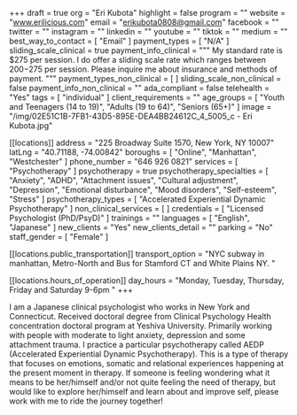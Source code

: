 +++
draft = true
org = "Eri Kubota"
highlight = false
program = ""
website = "www.erilicious.com"
email = "erikubota0808@gmail.com"
facebook = ""
twitter = ""
instagram = ""
linkedin = ""
youtube = ""
tiktok = ""
medium = ""
best_way_to_contact = [ "Email" ]
payment_types = [ "N/A" ]
sliding_scale_clinical = true
payment_info_clinical = """
My standard rate is $275 per session.  I do offer a sliding scale rate which ranges between $200-$275 per session.
Please inquire me about insurance and methods of payment. """
payment_types_non_clinical = [ ]
sliding_scale_non_clinical = false
payment_info_non_clinical = ""
ada_compliant = false
telehealth = "Yes"
tags = [ "individual" ]
client_requirements = ""
age_groups = [
  "Youth and Teenagers (14 to 19)",
  "Adults (19 to 64)",
  "Seniors (65+)"
]
image = "/img/02E51C1B-7FB1-43D5-895E-DEA4BB24612C_4_5005_c - Eri Kubota.jpg"

[[locations]]
address = "225 Broadway Suite 1570, New York, NY 10007"
latLng = "40.71188, -74.00842"
boroughs = [ "Online", "Manhattan", "Westchester" ]
phone_number = "646 926 0821"
services = [ "Psychotherapy" ]
psychotherapy = true
psychotherapy_specialties = [
  "Anxiety",
  "ADHD",
  "Attachment issues",
  "Cultural adjustment",
  "Depression",
  "Emotional disturbance",
  "Mood disorders",
  "Self-esteem",
  "Stress"
]
psychotherapy_types = [ "Accelerated Experiential Dynamic Psychotherapy" ]
non_clinical_services = [ ]
credentials = [ "Licensed Psychologist (PhD/PsyD)" ]
trainings = ""
languages = [ "English", "Japanese" ]
new_clients = "Yes"
new_clients_detail = ""
parking = "No"
staff_gender = [ "Female" ]

  [[locations.public_transportation]]
  transport_option = "NYC subway in manhattan, Metro-North and Bus for Stamford CT and White Plains NY. "

  [[locations.hours_of_operation]]
  day_hours = "Monday, Tuesday, Thursday, Friday and Saturday 9-6pm "
+++

I am a Japanese clinical psychologist who works in New York and Connecticut. Received doctoral degree from Clinical Psychology Health concentration doctoral program at Yeshiva University. Primarily working with people with moderate to light anxiety, depression and some attachment trauma. I practice a particular psychotherapy called AEDP (Accelerated Experiential Dynamic Psychotherapy). This is a type of therapy that focuses on emotions, somatic and relational experiences happening at the present moment in therapy. If someone is feeling wondering what it means to be her/himself and/or not quite feeling the need of therapy, but would like to explore her/himself and learn about and improve self, please work with me to ride the journey together! 
